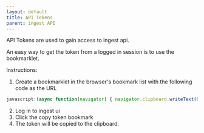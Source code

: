 ```yaml
---
layout: default
title: API Tokens
parent: ingest API
---
```


API Tokens are used to gain access to ingest api.

An easy way to get the token from a logged in session is to use the bookmarklet.



Instructions:
1. Create a bookmarklet in the browser's bookmark list with the following code as the URL

```javascript
javascript:(async function(navigator) { navigator.clipboard.writeText(Object.entries(window.localStorage).filter(([k,v])=>k.indexOf('elixir')>0).map(([k,v])=>v).map(JSON.parse)[0].access_token)})(navigator)
```

2. Log in to ingest ui
3. Click the copy token bookmark
4. The token will be copied to the clipboard.
